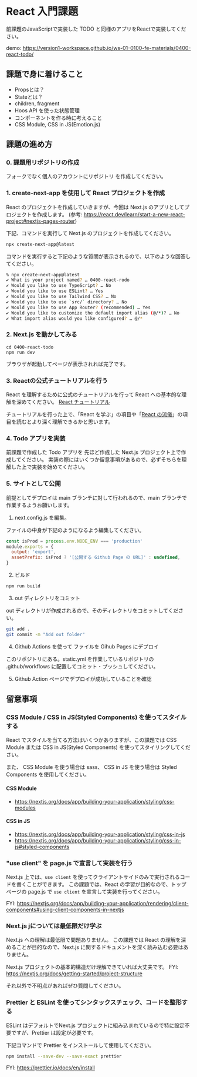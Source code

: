 
# React 入門課題

前課題のJavaScriptで実装した TODO と同様のアプリをReactで実装してください。

demo: https://version1-workspace.github.io/ws-01-0100-fe-materials/0400-react-todo/

## 課題で身に着けること

- Propsとは？
- Stateとは？
- children, fragment
- Hoos API を使った状態管理
- コンポーネントを作る時に考えること
- CSS Module, CSS in JS(Emotion.js)

## 課題の進め方

### 0. 課題用リポジトリの作成

フォークでなく個人のアカウントにリポジトリ を作成してください。

### 1. create-next-app を使用して React プロジェクトを作成

React のプロジェクトを作成していきますが、今回は Next.js のアプリとしてプロジェクトを作成します。
(参考: https://react.dev/learn/start-a-new-react-project#nextjs-pages-router)

下記、コマンドを実行して Next.js のプロジェクトを作成してください。

```bash
npx create-next-app@latest
```

コマンドを実行すると下記のような質問が表示されるので、以下のような回答してください。

```bash
% npx create-next-app@latest
✔ What is your project named? … 0400-react-rodo
✔ Would you like to use TypeScript? … No 
✔ Would you like to use ESLint? … Yes
✔ Would you like to use Tailwind CSS? … No
✔ Would you like to use `src/` directory? … No
✔ Would you like to use App Router? (recommended) … Yes
✔ Would you like to customize the default import alias (@/*)? … No
✔ What import alias would you like configured? … @/*
```


### 2. Next.js を動かしてみる

```
cd 0400-react-todo
npm run dev
```

ブラウザが起動してページが表示されれば完了です。


### 3. Reactの公式チュートリアルを行う

React を理解するために公式のチュートリアルを行って React への基本的な理解を深めてください。
[React チュートリアル](https://ja.react.dev/learn/tutorial-tic-tac-toe)


チュートリアルを行った上で、「React を学ぶ」の項目や「[React の流儀](https://ja.react.dev/learn/thinking-in-react)」の項目を読むとより深く理解できるかと思います。

### 4. Todo アプリを実装


前課題で作成した Todo アプリを 先ほど作成した Next.js プロジェクト上で作成してください。
実装の際にはいくつか留意事項があるので、必ずそちらを理解した上で実装を始めてください。

### 5. サイトとして公開

前提としてデプロイは main ブランチに対して行われるので、main ブランチで作業するようお願いします。

1. next.config.js を編集。

ファイルの中身が下記のようになるよう編集してください。

```js
const isProd = process.env.NODE_ENV === 'production'
module.exports = {
  output: 'export',
  assetPrefix: isProd ? '[公開する Github Page の URL]' : undefined,
}
```

2. ビルド

```bash
npm run build
```

3. out ディレクトリをコミット

out ディレクトリが作成されるので、そのディレクトリをコミットしてください。

```bash
git add .
git commit -m "Add out folder"
```

4. Github Actions を使って ファイルを Gihub Pages にデプロイ

このリポジトリにある。static.yml を作業しているリポジトリの .github/workflows に配置してコミット・プッシュしてください。

5. Github Action ページでデプロイが成功していることを確認


## 留意事項

### CSS Module / CSS in JS(Styled Components) を使ってスタイルする

React でスタイルを当てる方法はいくつかありますが、この課題では CSS Module または CSS in JS(Styled Components) を使ってスタイリングしてください。

また、 CSS Module を使う場合は sass、 CSS in JS を使う場合は Styled Components を使用してください。

#### CSS Module

- https://nextjs.org/docs/app/building-your-application/styling/css-modules

#### CSS in JS

- https://nextjs.org/docs/app/building-your-application/styling/css-in-js
- https://nextjs.org/docs/app/building-your-application/styling/css-in-js#styled-components


### "use client" を page.js で宣言して実装を行う

Next.js 上では、`use client` を使ってクライアントサイドのみで実行されるコードを書くことができます。
この課題では、React の学習が目的なので、トップページの page.js で `use client` を宣言して実装を行ってください。

FYI: https://nextjs.org/docs/app/building-your-application/rendering/client-components#using-client-components-in-nextjs

### Next.js jについては最低限だけ学ぶ

Next.js への理解は最低限で問題ありません。
この課題では React の理解を深めることが目的なので、Next.js に関するドキュメントを深く読み込む必要はありません。

Next.js プロジェクトの基本的構造だけ理解できていれば大丈夫です。
FYI: https://nextjs.org/docs/getting-started/project-structure

それ以外で不明点があればぜひ質問してください。

### Prettier と ESLint を使ってシンタックスチェック、コードを整形する

ESLint はデフォルトでNext.js プロジェクトに組み込まれているので特に設定不要ですが、Prettier は設定が必要です。

下記コマンドで Prettier をインストールして使用してください。

```bash
npm install --save-dev --save-exact prettier
```

FYI: https://prettier.io/docs/en/install


